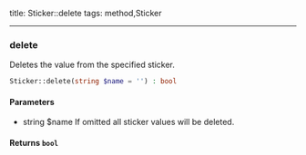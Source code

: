 title: Sticker::delete
tags: method,Sticker

---

<div class="method">
<h3 class="method-name">delete</h3>
<p>Deletes the value from the specified sticker.<br></p>

```php
Sticker::delete(string $name = '') : bool
```

#### Parameters

*  string $name If omitted all sticker values will be deleted.


#### Returns `bool`




</div>